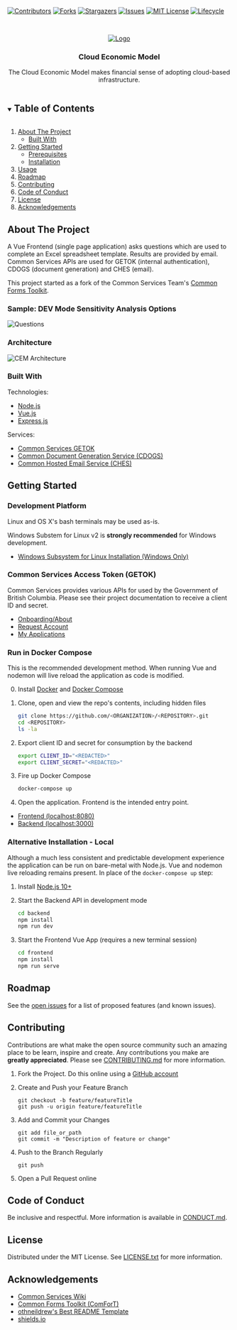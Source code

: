 <!-- PROJECT SHIELDS -->
<!--
*** https://www.markdownguide.org/basic-syntax/#reference-style-links
-->

[![Contributors][contributors-shield]](/../../graphs/contributors)
[![Forks][forks-shield]](/../../network/members)
[![Stargazers][stars-shield]](/../../stargazers)
[![Issues][issues-shield]](/../../issues)
[![MIT License][license-shield]](/LICENSE.txt)
[![Lifecycle][lifecycle-shield]](https://github.com/bcgov/repomountie/blob/master/doc/lifecycle-badges.md)

<!-- PROJECT LOGO -->
<br />
<p align="center">
  <a href="https://gov.bc.ca">
    <img src="frontend/src/assets/images/bc_logo.svg" alt="Logo">
  </a>

  <h3 align="center">Cloud Economic Model</h3>

  <p align="center">
    The Cloud Economic Model makes financial sense of adopting cloud-based infrastructure.
  </p>
</p>

<!-- TABLE OF CONTENTS -->
<details open="open">
  <summary><h2 style="display: inline-block">Table of Contents</h2></summary>
  <ol>
    <li>
      <a href="#about-the-project">About The Project</a>
      <ul>
        <li><a href="#built-with">Built With</a></li>
      </ul>
    </li>
    <li>
      <a href="#getting-started">Getting Started</a>
      <ul>
        <li><a href="#prerequisites">Prerequisites</a></li>
        <li><a href="#installation">Installation</a></li>
      </ul>
    </li>
    <li><a href="#usage">Usage</a></li>
    <li><a href="#roadmap">Roadmap</a></li>
    <li><a href="#contributing">Contributing</a></li>
    <li><a href="#code-of-conduct">Code of Conduct</a></li>
    <li><a href="#license">License</a></li>
    <li><a href="#acknowledgements">Acknowledgements</a></li>
  </ol>
</details>

## About The Project

A Vue Frontend (single page application) asks questions which are used to complete an Excel spreadsheet template. Results are provided by email. Common Services APIs are used for GETOK (internal authentication), CDOGS (document generation) and CHES (email).

This project started as a fork of the Common Services Team's [Common Forms Toolkit](https://github.com/bcgov/common-forms-toolkit).

### Sample: DEV Mode Sensitivity Analysis Options

![Questions](.images/questions.png)

### Architecture

![CEM Architecture](.images/overview.png)

### Built With

Technologies:

- [Node.js](https://nodejs.org/)
- [Vue.js](https://vuejs.org/)
- [Express.js](https://expressjs.com/)

Services:

- [Common Services GETOK](https://getok.nrs.gov.bc.ca)
- [Common Document Generation Service (CDOGS)](https://bcgov.github.io/common-document-generation-service)
- [Common Hosted Email Service (CHES)](https://bcgov.github.io/common-hosted-email-service)

<!-- GETTING STARTED -->

## Getting Started

### Development Platform

Linux and OS X's bash terminals may be used as-is.

Windows Substem for Linux v2 is **strongly recommended** for Windows development.

- [Windows Subsystem for Linux Installation (Windows Only)](https://docs.microsoft.com/en-us/windows/wsl/install-win10)

### Common Services Access Token (GETOK)

Common Services provides various APIs for used by the Government of British Columbia. Please see their project documentation to receive a client ID and secret.

- [Onboarding/About](https://getok.nrs.gov.bc.ca/app/about)
- [Request Account](https://getok.nrs.gov.bc.ca/app/requestAccount)
- [My Applications](https://getok.nrs.gov.bc.ca/app/myApps)

### Run in Docker Compose

This is the recommended development method. When running Vue and nodemon will live reload the application as code is modified.

0. Install [Docker](https://docs.docker.com/get-docker) and [Docker Compose](https://docs.docker.com/compose/install)

1. Clone, open and view the repo's contents, including hidden files

   ```sh
   git clone https://github.com/<ORGANIZATION>/<REPOSITORY>.git
   cd <REPOSITORY>
   ls -la
   ```

2. Export client ID and secret for consumption by the backend

   ```sh
   export CLIENT_ID="<REDACTED>"
   export CLIENT_SECRET="<REDACTED>"
   ```

3. Fire up Docker Compose

   ```sh
   docker-compose up
   ```

4. Open the application. Frontend is the intended entry point.

- [Frontend (localhost:8080)](http://localhost:8080)
- [Backend (localhost:3000)](http://localhost:3000)

### Alternative Installation - Local

Although a much less consistent and predictable development experience the application can be run on bare-metal with Node.js. Vue and nodemon live reloading remains present. In place of the `docker-compose up` step:

1. Install [Node.js 10+](https://nodejs.org/en/download/)

2. Start the Backend API in development mode

   ```sh
   cd backend
   npm install
   npm run dev
   ```

3. Start the Frontend Vue App (requires a new terminal session)

   ```sh
   cd frontend
   npm install
   npm run serve
   ```

<!-- USAGE EXAMPLES -->

## Roadmap

See the [open issues](/../../issues) for a list of proposed features (and known issues).

<!-- CONTRIBUTING -->

## Contributing

Contributions are what make the open source community such an amazing place to be learn, inspire and create. Any contributions you make are **greatly appreciated**. Please see [CONTRIBUTING.md](CONTRIBUTING.md) for more information.

1. Fork the Project. Do this online using a [GitHub account](https://github.com/join)
2. Create and Push your Feature Branch

   ```
   git checkout -b feature/featureTitle
   git push -u origin feature/featureTitle
   ```

3. Add and Commit your Changes

   ```
   git add file_or_path
   git commit -m "Description of feature or change"
   ```

4. Push to the Branch Regularly

   ```
   git push
   ```

5. Open a Pull Request online

<!-- CONDUCT -->

## Code of Conduct

Be inclusive and respectful. More information is available in [CONDUCT.md](CONDUCT.md).

<!-- LICENSE -->

## License

Distributed under the MIT License. See [LICENSE.txt](LICENSE.txt) for more information.

<!-- ACKNOWLEDGEMENTS -->

## Acknowledgements

- [Common Services Wiki](https://github.com/bcgov/nr-get-token/wiki)
- [Common Forms Toolkit (ComForT)](https://github.com/bcgov/common-forms-toolkit)
- [othneildrew's Best README Template](https://github.com/othneildrew/Best-README-Template)
- [shields.io](https://shields.io)

<!-- MARKDOWN LINKS & IMAGES -->
<!-- https://www.markdownguide.org/basic-syntax/#reference-style-links -->

[contributors-shield]: https://img.shields.io/github/contributors/DerekRoberts/cem.svg?style=for-the-badge
[forks-shield]: https://img.shields.io/github/forks/DerekRoberts/cem.svg?style=for-the-badge
[stars-shield]: https://img.shields.io/github/stars/DerekRoberts/cem.svg?style=for-the-badge
[issues-shield]: https://img.shields.io/github/issues/DerekRoberts/cem.svg?style=for-the-badge
[license-shield]: https://img.shields.io/github/license/DerekRoberts/cem.svg?style=for-the-badge
[lifecycle-shield]: https://img.shields.io/badge/Lifecycle-Retired-d45500?style=for-the-badge

